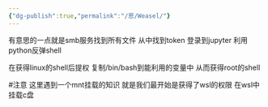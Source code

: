 ```yaml
---
{"dg-publish":true,"permalink":"/思/Weasel/"}
---
```



有意思的一点就是smb服务找到所有文件 从中找到token 登录到jupyter 利用python反弹shell

在获得linux的shell后提权 复制/bin/bash到能利用的变量中 从而获得root的shell

#注意 这里遇到一个mnt挂载的知识 就是我们最开始是获得了wsl的权限 在wsl中挂载c盘